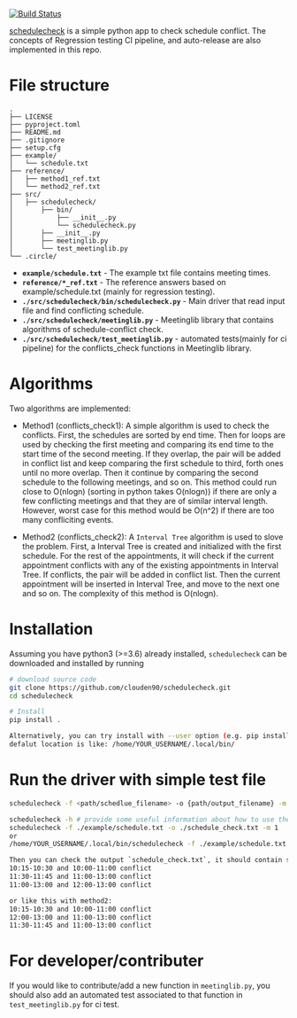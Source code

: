 [![Build Status](https://circleci.com/gh/clouden90/schedulecheck/tree/develop.svg?style=svg)](https://circleci.com/gh/clouden90/schedulecheck/tree/develop)

[schedulecheck](https://github.com/clouden90/schedulecheck.git) is a simple python app to check schedule conflict. The concepts of Regression testing CI pipeline, and auto-release are also implemented in this repo.

# File structure
    .
    ├── LICENSE
    ├── pyproject.toml
    ├── README.md
    ├── .gitignore
    ├── setup.cfg
    ├── example/
    │   └── schedule.txt 
    ├── reference/
    │   ├── method1_ref.txt  
    │   └── method2_ref.txt 
    ├── src/                    
    │   ├── schedulecheck/
    │       ├── bin/
    │           ├── __init__.py
    │           └── schedulecheck.py 
    │       ├── __init__.py  
    │       ├── meetinglib.py  
    │       └── test_meetinglib.py                
    └── .circle/

- **`example/schedule.txt`** - The example txt file contains meeting times.
- **`reference/*_ref.txt`** - The reference answers based on example/schedule.txt (mainly for regression testing).
- **`./src/schedulecheck/bin/schedulecheck.py`** - Main driver that read input file and find conflicting schedule. 
- **`./src/schedulecheck/meetinglib.py`** - Meetinglib library that contains algorithms of schedule-conflict check. 
- **`./src/schedulecheck/test_meetinglib.py`** - automated tests(mainly for ci pipeline) for the conflicts_check functions in Meetinglib library.

# Algorithms
Two algorithms are implemented: 
- Method1 (conflicts_check1): A simple algorithm is used to check the conflicts. First, the schedules are sorted by end time. Then for loops are used by checking 
  the first meeting and comparing its end time to the start time of the second meeting. If they overlap, the pair will be added in conflict list and keep comparing 
  the first schedule to third, forth ones until no more overlap. Then it continue by comparing the second schedule to the following meetings, and so on.
  This method could run close to O(nlogn) (sorting in python takes O(nlogn)) if there are only a few conflicting meetings and that they are of similar interval
  length. However, worst case for this method would be O(n^2) if there are too many confliciting events.
  
- Method2 (conflicts_check2): A `Interval Tree` algorithm is used to slove the problem. First, a Interval Tree is created and initialized with the first schedule. 
  For the rest of the appointments, it will check if the current appointment conflicts with any of the existing appointments in Interval Tree. If conflicts, the 
  pair will be added in conflict list. Then the current appointment will be inserted in Interval Tree, and move to the next one and so on. The complexity of this 
  method is O(nlogn).

# Installation
Assuming you have python3 (>=3.6) already installed, `schedulecheck` can be downloaded and installed by running

```bash
# download source code
git clone https://github.com/clouden90/schedulecheck.git
cd schedulecheck

# Install
pip install .

Alternatively, you can try install with --user option (e.g. pip install --user .). Make sure to add your user bin directory to PATH environment. The 
defalut location is like: /home/YOUR_USERNAME/.local/bin/
```

# Run the driver with simple test file
```bash
schedulecheck -f <path/schedlue_filename> -o {path/output_filename} -m {1:method1 or 2:method2} -t {Regression testing 0:off 1:on} -v {version info}

schedulecheck -h # provide some useful information about how to use the driver 
schedulecheck -f ./example/schedule.txt -o ./schedule_check.txt -m 1
or
/home/YOUR_USERNAME/.local/bin/schedulecheck -f ./example/schedule.txt -o ./schedule_check.txt -m 1

Then you can check the output `schedule_check.txt`, it should contain soemthing like this with method1:
10:15-10:30 and 10:00-11:00 conflict
11:30-11:45 and 11:00-13:00 conflict
11:00-13:00 and 12:00-13:00 conflict

or like this with method2:
10:15-10:30 and 10:00-11:00 conflict
12:00-13:00 and 11:00-13:00 conflict
11:30-11:45 and 11:00-13:00 conflict
```

# For developer/contributer
If you would like to contribute/add a new function in `meetinglib.py`, you should also add an automated test associated to that function in `test_meetinglib.py` for ci test.
